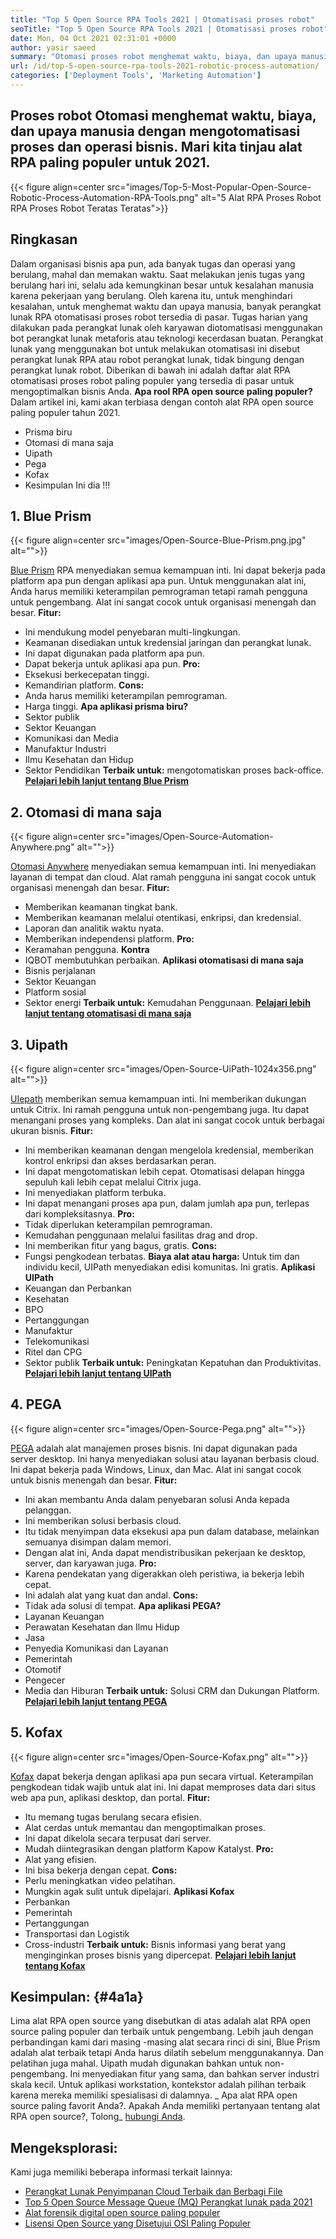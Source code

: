 ```yaml
---
title: "Top 5 Open Source RPA Tools 2021 | Otomatisasi proses robot" 
seoTitle: "Top 5 Open Source RPA Tools 2021 | Otomatisasi proses robot" 
date: Mon, 04 Oct 2021 02:31:01 +0000
author: yasir saeed
summary: "Otomasi proses robot menghemat waktu, biaya, dan upaya manusia dengan mengotomatisasi proses dan operasi bisnis. Mari kita tinjau alat RPA paling populer untuk 2021." 
url: /id/top-5-open-source-rpa-tools-2021-robotic-process-automation/
categories: ['Deployment Tools', 'Marketing Automation']
---
```


## Proses robot Otomasi menghemat waktu, biaya, dan upaya manusia dengan mengotomatisasi proses dan operasi bisnis. Mari kita tinjau alat RPA paling populer untuk 2021.

{{< figure align=center src="images/Top-5-Most-Popular-Open-Source-Robotic-Process-Automation-RPA-Tools.png" alt="5 Alat RPA Proses Robot RPA Proses Robot Teratas Teratas">}}


## **Ringkasan**
Dalam organisasi bisnis apa pun, ada banyak tugas dan operasi yang berulang, mahal dan memakan waktu. Saat melakukan jenis tugas yang berulang hari ini, selalu ada kemungkinan besar untuk kesalahan manusia karena pekerjaan yang berulang. Oleh karena itu, untuk menghindari kesalahan, untuk menghemat waktu dan upaya manusia, banyak perangkat lunak RPA otomatisasi proses robot tersedia di pasar.
Tugas harian yang dilakukan pada perangkat lunak oleh karyawan diotomatisasi menggunakan bot perangkat lunak metaforis atau teknologi kecerdasan buatan. Perangkat lunak yang menggunakan bot untuk melakukan otomatisasi ini disebut perangkat lunak RPA atau robot perangkat lunak, tidak bingung dengan perangkat lunak robot. Diberikan di bawah ini adalah daftar alat RPA otomatisasi proses robot paling populer yang tersedia di pasar untuk mengoptimalkan bisnis Anda.
**Apa rool RPA open source paling populer?**  Dalam artikel ini, kami akan terbiasa dengan contoh alat RPA open source paling populer tahun 2021.
  * Prisma biru
  * Otomasi di mana saja
  * Uipath
  * Pega
  * Kofax
  * Kesimpulan
Ini dia !!!

## 1. Blue Prism

{{< figure align=center src="images/Open-Source-Blue-Prism.png.jpg" alt="">}}

[Blue Prism][1] RPA menyediakan semua kemampuan inti. Ini dapat bekerja pada platform apa pun dengan aplikasi apa pun. Untuk menggunakan alat ini, Anda harus memiliki keterampilan pemrograman tetapi ramah pengguna untuk pengembang. Alat ini sangat cocok untuk organisasi menengah dan besar.
**Fitur:**
  * Ini mendukung model penyebaran multi-lingkungan.
  * Keamanan disediakan untuk kredensial jaringan dan perangkat lunak.
  * Ini dapat digunakan pada platform apa pun.
  * Dapat bekerja untuk aplikasi apa pun.
**Pro:** 
  * Eksekusi berkecepatan tinggi.
  * Kemandirian platform.
**Cons:** 
  * Anda harus memiliki keterampilan pemrograman.
  * Harga tinggi.
**Apa aplikasi prisma biru?** 
  * Sektor publik
  * Sektor Keuangan
  * Komunikasi dan Media
  * Manufaktur Industri
  * Ilmu Kesehatan dan Hidup
  * Sektor Pendidikan
**Terbaik untuk:**  mengotomatiskan proses back-office.
**[Pelajari lebih lanjut tentang Blue Prism][1]** 

## 2. Otomasi di mana saja

{{< figure align=center src="images/Open-Source-Automation-Anywhere.png" alt="">}}

[Otomasi Anywhere][2] menyediakan semua kemampuan inti. Ini menyediakan layanan di tempat dan cloud. Alat ramah pengguna ini sangat cocok untuk organisasi menengah dan besar.
**Fitur:**
  * Memberikan keamanan tingkat bank.
  * Memberikan keamanan melalui otentikasi, enkripsi, dan kredensial.
  * Laporan dan analitik waktu nyata.
  * Memberikan independensi platform.
**Pro:** 
  * Keramahan pengguna.
**Kontra** 
  * IQBOT membutuhkan perbaikan.
**Aplikasi otomatisasi di mana saja** 
  * Bisnis perjalanan
  * Sektor Keuangan
  * Platform sosial
  * Sektor energi
**Terbaik untuk:**  Kemudahan Penggunaan.
**[Pelajari lebih lanjut tentang otomatisasi di mana saja][2]** 

## 3. Uipath

{{< figure align=center src="images/Open-Source-UiPath-1024x356.png" alt="">}}

[UIepath][3] memberikan semua kemampuan inti. Ini memberikan dukungan untuk Citrix. Ini ramah pengguna untuk non-pengembang juga. Itu dapat menangani proses yang kompleks. Dan alat ini sangat cocok untuk berbagai ukuran bisnis.
**Fitur:**
  * Ini memberikan keamanan dengan mengelola kredensial, memberikan kontrol enkripsi dan akses berdasarkan peran.
  * Ini dapat mengotomatiskan lebih cepat. Otomatisasi delapan hingga sepuluh kali lebih cepat melalui Citrix juga.
  * Ini menyediakan platform terbuka.
  * Ini dapat menangani proses apa pun, dalam jumlah apa pun, terlepas dari kompleksitasnya.
**Pro:** 
  * Tidak diperlukan keterampilan pemrograman.
  * Kemudahan penggunaan melalui fasilitas drag and drop.
  * Ini memberikan fitur yang bagus, gratis.
**Cons:** 
  * Fungsi pengkodean terbatas.
**Biaya alat atau harga:** 
Untuk tim dan individu kecil, UIPath menyediakan edisi komunitas. Ini gratis.
**Aplikasi UIPath** 
  * Keuangan dan Perbankan
  * Kesehatan
  * BPO
  * Pertanggungan
  * Manufaktur
  * Telekomunikasi
  * Ritel dan CPG
  * Sektor publik
**Terbaik untuk:**  Peningkatan Kepatuhan dan Produktivitas.
**[Pelajari lebih lanjut tentang UIPath][3]** 

## 4. PEGA

{{< figure align=center src="images/Open-Source-Pega.png" alt="">}}

[PEGA][4] adalah alat manajemen proses bisnis. Ini dapat digunakan pada server desktop. Ini hanya menyediakan solusi atau layanan berbasis cloud. Ini dapat bekerja pada Windows, Linux, dan Mac. Alat ini sangat cocok untuk bisnis menengah dan besar.
**Fitur:**
  * Ini akan membantu Anda dalam penyebaran solusi Anda kepada pelanggan.
  * Ini memberikan solusi berbasis cloud.
  * Itu tidak menyimpan data eksekusi apa pun dalam database, melainkan semuanya disimpan dalam memori.
  * Dengan alat ini, Anda dapat mendistribusikan pekerjaan ke desktop, server, dan karyawan juga.
**Pro:** 
  * Karena pendekatan yang digerakkan oleh peristiwa, ia bekerja lebih cepat.
  * Ini adalah alat yang kuat dan andal.
**Cons:** 
  * Tidak ada solusi di tempat.
**Apa aplikasi PEGA?** 
  * Layanan Keuangan
  * Perawatan Kesehatan dan Ilmu Hidup
  * Jasa
  * Penyedia Komunikasi dan Layanan
  * Pemerintah
  * Otomotif
  * Pengecer
  * Media dan Hiburan
**Terbaik untuk:**  Solusi CRM dan Dukungan Platform.
**[Pelajari lebih lanjut tentang PEGA][4]** 

## 5. Kofax

{{< figure align=center src="images/Open-Source-Kofax.png" alt="">}}

[Kofax][5] dapat bekerja dengan aplikasi apa pun secara virtual. Keterampilan pengkodean tidak wajib untuk alat ini. Ini dapat memproses data dari situs web apa pun, aplikasi desktop, dan portal.
**Fitur:**
  * Itu memang tugas berulang secara efisien.
  * Alat cerdas untuk memantau dan mengoptimalkan proses.
  * Ini dapat dikelola secara terpusat dari server.
  * Mudah diintegrasikan dengan platform Kapow Katalyst.
**Pro:** 
  * Alat yang efisien.
  * Ini bisa bekerja dengan cepat.
**Cons:** 
  * Perlu meningkatkan video pelatihan.
  * Mungkin agak sulit untuk dipelajari.
**Aplikasi Kofax** 
  * Perbankan
  * Pemerintah
  * Pertanggungan
  * Transportasi dan Logistik
  * Cross-industri
**Terbaik untuk:**  Bisnis informasi yang berat yang menginginkan proses bisnis yang dipercepat.
**[Pelajari lebih lanjut tentang Kofax][5]** 

## **Kesimpulan:**    {#4a1a}
Lima alat RPA open source yang disebutkan di atas adalah alat RPA open source paling populer dan terbaik untuk pengembang. Lebih jauh dengan perbandingan kami dari masing -masing alat secara rinci di sini, Blue Prism adalah alat terbaik tetapi Anda harus dilatih sebelum menggunakannya. Dan pelatihan juga mahal. Uipath mudah digunakan bahkan untuk non-pengembang. Ini menyediakan fitur yang sama, dan bahkan server industri skala kecil. Untuk aplikasi workstation, kontekstor adalah pilihan terbaik karena mereka memiliki spesialisasi di dalamnya.
_ Apa alat RPA open source paling favorit Anda?. Apakah Anda memiliki pertanyaan tentang alat RPA open source?, Tolong_ [hubungi Anda][6].

## Mengeksplorasi:
Kami juga memiliki beberapa informasi terkait lainnya:
  * [Perangkat Lunak Penyimpanan Cloud Terbaik dan Berbagi File][7]
  * [Top 5 Open Source Message Queue (MQ) Perangkat lunak pada 2021][8]
  * [Alat forensik digital open source paling populer][9]
  * [Lisensi Open Source yang Disetujui OSI Paling Populer][10]

  
[1]: https://www.blueprism.com/
[2]: https://www.automationanywhere.com/
[3]: https://www.uipath.com/
[4]: https://www.pega.com/
[5]: https://www.kofax.com/
[6]: mailto:yasir.saeed@aspose.com
[7]: https://products.containerize.com/backup-and-sync/
[8]: https://blog.containerize.com/message-queue-software/top-5-open-source-message-queue-software-in-2021/
[9]: https://blog.containerize.com/digital-forensic-tools/top-5-open-source-digital-forensic-tools-in-2021/
[10]: https://blog.containerize.com/licenses-standards/top-5-most-popular-osi-approved-open-source-licenses-of-2021/
